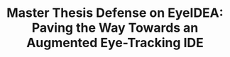 ---
layout: event
title: "Master Thesis Defense on EyeIDEA: Paving the Way Towards an Augmented Eye-Tracking IDE"
categories: [events, defenses]
start: "13:00"
end: "15:00"
speaker: Arjan Langerak
where: Online (Zoom)
---